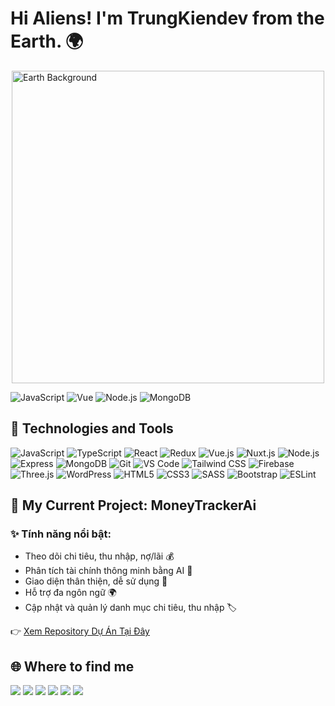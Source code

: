 # Hi Aliens! I'm TrungKiendev from the Earth. 🌍

<img src="https://raw.githubusercontent.com/TrungKien0206/TrungKien0206/main/assets/earth-background.jpg" width="500" alt="Earth Background" style="display: block; margin-left: auto; margin-right: auto;">

![JavaScript](https://img.shields.io/badge/-JavaScript-F7DF1E?style=flat&logo=javascript&logoColor=black)
![Vue](https://img.shields.io/badge/-Vue.js-4FC08D?style=flat&logo=vue.js&logoColor=white)
![Node.js](https://img.shields.io/badge/-Node.js-339933?style=flat&logo=node.js&logoColor=white)
![MongoDB](https://img.shields.io/badge/-MongoDB-47A248?style=flat&logo=mongodb&logoColor=white)

 ## 🚀 Technologies and Tools

![JavaScript](https://img.shields.io/badge/-JavaScript-F7DF1E?style=flat&logo=javascript&logoColor=black)
![TypeScript](https://img.shields.io/badge/-TypeScript-3178C6?style=flat&logo=typescript&logoColor=white)
![React](https://img.shields.io/badge/-React-61DAFB?style=flat&logo=react&logoColor=black)
![Redux](https://img.shields.io/badge/-Redux-764ABC?style=flat&logo=redux&logoColor=white)
![Vue.js](https://img.shields.io/badge/-Vue.js-4FC08D?style=flat&logo=vue.js&logoColor=white)
![Nuxt.js](https://img.shields.io/badge/-Nuxt.js-00C58E?style=flat&logo=nuxt.js&logoColor=white)
![Node.js](https://img.shields.io/badge/-Node.js-339933?style=flat&logo=node.js&logoColor=white)
![Express](https://img.shields.io/badge/-Express-000000?style=flat&logo=express&logoColor=white)
![MongoDB](https://img.shields.io/badge/-MongoDB-47A248?style=flat&logo=mongodb&logoColor=white)
![Git](https://img.shields.io/badge/-Git-F05032?style=flat&logo=git&logoColor=white)
![VS Code](https://img.shields.io/badge/-VS%20Code-007ACC?style=flat&logo=visual-studio-code&logoColor=white)
![Tailwind CSS](https://img.shields.io/badge/-Tailwind%20CSS-38B2AC?style=flat&logo=tailwind-css&logoColor=white)
![Firebase](https://img.shields.io/badge/-Firebase-FFCA28?style=flat&logo=firebase&logoColor=black)
![Three.js](https://img.shields.io/badge/-Three.js-000000?style=flat&logo=three.js&logoColor=white)
![WordPress](https://img.shields.io/badge/-WordPress-21759B?style=flat&logo=wordpress&logoColor=white)
![HTML5](https://img.shields.io/badge/-HTML5-E34F26?style=flat&logo=html5&logoColor=white)
![CSS3](https://img.shields.io/badge/-CSS3-1572B6?style=flat&logo=css3&logoColor=white)
![SASS](https://img.shields.io/badge/-SASS-CC6699?style=flat&logo=sass&logoColor=white)
![Bootstrap](https://img.shields.io/badge/-Bootstrap-7952B3?style=flat&logo=bootstrap&logoColor=white)
![ESLint](https://img.shields.io/badge/-ESLint-4B32C3?style=flat&logo=eslint&logoColor=white)

## 📱 My Current Project: MoneyTrackerAi
### ✨ Tính năng nổi bật:
- Theo dõi chi tiêu, thu nhập, nợ/lãi 💰
- Phân tích tài chính thông minh bằng AI 🤖
- Giao diện thân thiện, dễ sử dụng 📱
- Hỗ trợ đa ngôn ngữ 🌍
- Cập nhật và quản lý danh mục chi tiêu, thu nhập 🏷️

👉 [Xem Repository Dự Án Tại Đây]([https://github.com/TrungKien0206/moneytrackerai-app])




## 🌐 Where to find me

[<img src="https://img.shields.io/badge/-Website-000000?style=flat&logo=google-chrome&logoColor=white" />](https://[website-của-bạn])
[<img src="https://img.shields.io/badge/-Facebook-1877F2?style=flat&logo=facebook&logoColor=white" />](https://facebook.com/[username])
[<img src="https://img.shields.io/badge/-YouTube-FF0000?style=flat&logo=youtube&logoColor=white" />](https://youtube.com/@[username])
[<img src="https://img.shields.io/badge/-LinkedIn-0077B5?style=flat&logo=linkedin&logoColor=white" />](https://linkedin.com/in/[username])
[<img src="https://img.shields.io/badge/-Instagram-E4405F?style=flat&logo=instagram&logoColor=white" />](https://instagram.com/[username])
[<img src="https://img.shields.io/badge/-Email-D14836?style=flat&logo=gmail&logoColor=white" />](mailto:[email-của-bạn])
